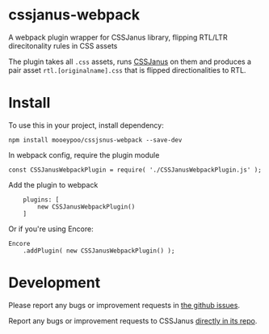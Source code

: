 # cssjanus-webpack
A webpack plugin wrapper for CSSJanus library, flipping RTL/LTR direcitonality rules in CSS assets

The plugin takes all `.css` assets, runs [CSSJanus](https://github.com/cssjanus/cssjanus) on them and produces a pair asset `rtl.[originalname].css` that is flipped directionalities to RTL.

# Install

To use this in your project, install dependency:
```
npm install mooeypoo/cssjsnus-webpack --save-dev
```
In webpack config, require the plugin module
```
const CSSJanusWebpackPlugin = require( './CSSJanusWebpackPlugin.js' );
```
Add the plugin to webpack
```
	plugins: [
		new CSSJanusWebpackPlugin()
	]
```

Or if you're using Encore:

```
Encore
	.addPlugin( new CSSJanusWebpackPlugin() );
```

# Development

Please report any bugs or improvement requests in [the github issues](https://github.com/mooeypoo/cssjanus-webpack/issues).

Report any bugs or improvement requests to CSSJanus [directly in its repo](https://github.com/cssjanus/cssjanus/issues).
